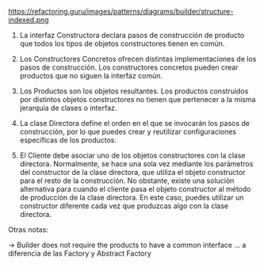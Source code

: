 https://refactoring.guru/images/patterns/diagrams/builder/structure-indexed.png

1) La interfaz Constructora declara pasos de construcción de producto que todos los tipos de objetos constructores tienen en común.

2) Los Constructores Concretos ofrecen distintas implementaciones de los pasos de construcción. Los constructores concretos pueden crear productos que no siguen la interfaz común.

3) Los Productos son los objetos resultantes. Los productos construidos por distintos objetos constructores no tienen que pertenecer a la misma jerarquía de clases o interfaz.

4) La clase Directora define el orden en el que se invocarán los pasos de construcción, por lo que puedes crear y reutilizar configuraciones específicas de los productos.

5) El Cliente debe asociar uno de los objetos constructores con la clase directora. Normalmente, se hace una sola vez mediante los parámetros del constructor de la clase directora, que utiliza el objeto constructor para el resto de la construcción. No obstante, existe una solución alternativa para cuando el cliente pasa el objeto constructor al método de producción de la clase directora. En este caso, puedes utilizar un constructor diferente cada vez que produzcas algo con la clase directora.

Otras notas:

-> Builder does not require the products to have a common interface ... a diferencia de las Factory y Abstract Factory
